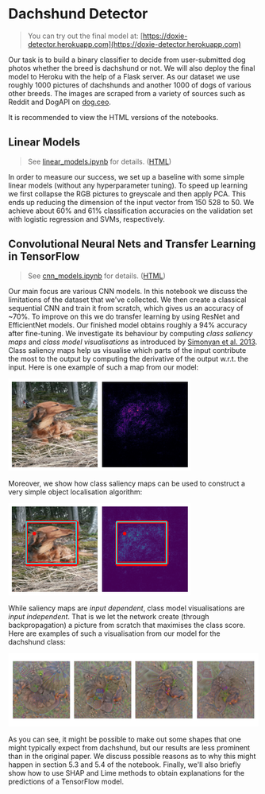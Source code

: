 # Dachshund Detector

> You can try out the final model at: [https://doxie-detector.herokuapp.com](https://doxie-detector.herokuapp.com)

Our task is to build a binary classifier to decide from user-submitted dog photos
whether the breed is dachshund or not. We will also deploy the final model to
Heroku with the help of a Flask server. As our dataset we use roughly
1000 pictures of dachshunds and another 1000 of dogs of various other breeds.
The images are scraped from a variety of
sources such as Reddit and DogAPI on [dog.ceo](http://dog.ceo).

It is recommended to view the HTML versions of the notebooks.

## Linear Models

> See [linear_models.ipynb](linear_models.ipynb) for details.
> ([HTML](https://nlaaksonen.github.io/doxie-detector/linear_models.html))

In order to measure our success, we set up a baseline with some simple linear
models (without any hyperparameter tuning). To speed up learning we first
collapse the RGB pictures to greyscale and then apply PCA.
This ends up reducing the dimension of the input vector from
150 528 to 50. We achieve about 60% and 61% classification accuracies on
the validation set with logistic regression and SVMs, respectively.

## Convolutional Neural Nets and Transfer Learning in TensorFlow

> See [cnn_models.ipynb](cnn_models.ipynb) for details. ([HTML](https://nlaaksonen.github.io/doxie-detector/cnn_models.html))

Our main focus are various CNN models. In this notebook we discuss the limitations
of the dataset that we've collected. We then create a classical sequential CNN
and train it from scratch, which gives us an accuracy of ~70%. To improve on this
we do transfer learning by using ResNet and EfficientNet models. Our finished model
obtains roughly a 94% accuracy after fine-tuning. We investigate its behaviour by
computing *class saliency maps* and *class model visualisations* as introduced
by [Simonyan et al. 2013](https://arxiv.org/abs/1312.6034). Class saliency maps
help us visualise which parts of the input contribute the most to the output by
computing the derivative of the output w.r.t. the input.
Here is one example of such a map from our model:

![Saliency map](https://raw.githubusercontent.com/nlaaksonen/doxie-detector/main/img/saliency.png)

Moreover, we show how class saliency maps can be used to construct a very simple
object localisation algorithm:

![Object localisation](https://raw.githubusercontent.com/nlaaksonen/doxie-detector/main/img/localisation.png)

While saliency maps are *input dependent*, class
model visualisations are *input independent*. That is we let the network create
(through backpropagation) a picture from scratch that maximises the class score.
Here are examples of such a visualisation from our model for the dachshund
class:

![Dachund class model visualisation](https://raw.githubusercontent.com/nlaaksonen/doxie-detector/main/img/class_model_dachshund.png)

As you can see, it might be possible to make out some shapes that one might
typically expect from dachshund, but our results are less prominent than in the
original paper. We discuss possible reasons as to why this might happen in
section 5.3 and 5.4 of the notebook. Finally, we'll also briefly show how to
use SHAP and Lime methods to obtain explanations for the predictions of a
TensorFlow model.


